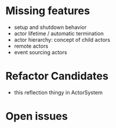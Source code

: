 # Missing features
  - setup and shutdown behavior
  - actor lifetime / automatic termination
  - actor hierarchy: concept of child actors
  - remote actors
  - event sourcing actors

# Refactor Candidates
  - this reflection thingy in ActorSystem

# Open issues
